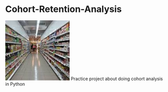 # Cohort-Retention-Analysis
![](https://github.com/AMCBillions/Cohort-Retention-Analysis/blob/main/SS15.jpg)
Practice project about doing cohort analysis in Python
